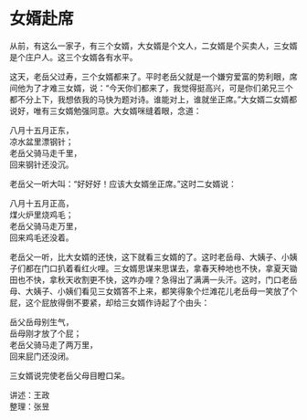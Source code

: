 # 女婿赴席

从前，有这么一家子，有三个女婿，大女婿是个文人，二女婿是个买卖人，三女婿是个庄户人。这三个女婿各有水平。

这天，老岳父过寿，三个女婿都来了。平时老岳父就是一个嫌穷爱富的势利眼，席间他为了才难三女婿，说：“今天你们都来了，我觉得挺高兴，可是你们弟兄三个都不分上下，我想依我的马快为题对诗。谁能对上，谁就坐正席。”大女婿二女婿都说好，唯有三女婿勉强同意。大女婿咪缝着眼，念道：

八月十五月正东，  
凉水盆里漂钢针；  
老岳父骑马走千里，  
回来钢针还没沉。

老岳父一听大叫：“好好好！应该大女婿坐正席。”这时二女婿说：

八月十五月正高，  
煤火炉里烧鸡毛；  
老岳父骑马走万里，  
回来鸡毛还没着。

老岳父一听，比大女婿的还快，这下就看三女婿的了。这时老岳母、大姨子、小姨子们都在门口扒着看红火哩。三女婿思谋来思谋去，拿春天种地也不快，拿夏天锄田也不快，拿秋天收割更不快，这咋办哩？急得出了满满一头汗。这时，门口老岳母、大姨子、小姨们看见三女婿答不上来，都笑得象个烂滩花儿老岳母一笑放了个屁，这个屁放得倒不要紧，却给三女婿作诗起了个由头：

岳父岳母别生气，  
岳母刚才放了个屁；  
老岳父骑马走了两万里，  
回来屁门还没闭。  

三女婿说完使老岳父母目瞪口呆。

讲述：王政  
整理：张昱

